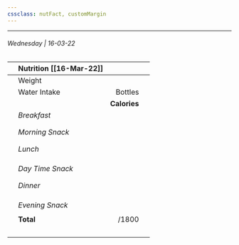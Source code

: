 ```yaml
---
cssclass: nutFact, customMargin
---
```

---



###### Wednesday | 16-03-22

|     | Nutrition [[16-Mar-22]] |              |     |
| --- | ----------------------- | ------------:| --- |
|     | Weight                  |              |     |
|     | Water Intake            |      Bottles |     |
|     |                         | **Calories** |     |
|     | *Breakfast*             |              |     |
|     |                         |              |     |
|     |                         |              |     |
|     | *Morning Snack*         |          |     |
|     |                         |              |     |
|     |                         |              |     |
|     | *Lunch*                 |              |     |
|     |                         |              |     |
|     |                         |              |     |
|     |                         |              |     |
|     | *Day Time Snack*        |              |     |
|     |                         |              |     |
|     |                         |              |     |
|     | *Dinner*                |              |     |
|     |                         |              |     |
|     |                         |              |     |
|     |                         |              |     |
|     | *Evening Snack*           |              |     |
|     |                         |              |     |
|     | **Total**               |        /1800 |     |
|     | &nbsp;                  |              |     |